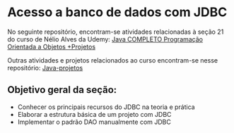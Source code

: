 # Acesso a banco de dados com JDBC
No seguinte repositório, encontram-se atividades relacionadas à seção 21 do curso de Nélio Alves da Udemy: <a href ="https://www.udemy.com/course/java-curso-completo/"> Java COMPLETO Programação Orientada a Objetos +Projetos</a>

Outras atividades e projetos relacionados ao curso encontram-se nesse repositório: <a href ="https://github.com/alanaafsc/Java-projetos"> Java-projetos</a>
## Objetivo geral da seção:
- Conhecer os principais recursos do JDBC na teoria e prática
- Elaborar a estrutura básica de um projeto com JDBC
- Implementar o padrão DAO manualmente com JDBC

